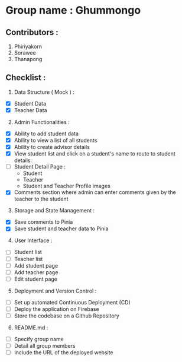 # Group name : Ghummongo

## Contributors :
1. Phiriyakorn 
2. Sorawee
3. Thanapong

## Checklist :
1. Data Structure ( Mock ) :
- [x]  Student Data
- [x]  Teacher Data
2. Admin Functionalities :
- [x]  Ability to add student data
- [x]  Ability to view a list of all students
- [x]  Ability to create advisor details
- [x]  View student list and click on a student's name to route to student details:
- [ ]  Student Detail Page :
    - Student 
    - Teacher 
    - Student and Teacher Profile images
- [x]  Comments section where admin can enter comments given by the teacher to the student
3. Storage and State Management :
- [x]  Save comments to Pinia
- [x]  Save student and teacher data to Pinia
4. User Interface :
- [ ]  Student list
- [ ]  Teacher list
- [ ]  Add student page
- [ ]  Add teacher page
- [ ]  Edit student page
5. Deployment and Version Control :
- [ ]  Set up automated Continuous Deployment (CD)
- [ ]  Deploy the application on Firebase
- [ ]  Store the codebase on a Github Repository
6. README.md :
- [ ]  Specify group name
- [ ]  Detail all group members
- [ ]  Include the URL of the deployed website